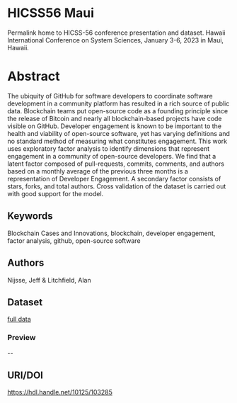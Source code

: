 # HICSS56 Maui
Permalink home to HICSS-56 conference presentation and dataset. Hawaii International Conference on System Sciences, January 3-6, 2023 in Maui, Hawaii.
# Abstract
The ubiquity of GitHub for software developers to coordinate software development in a community platform has resulted in a rich source of public data. Blockchain teams put open-source code as a founding principle since the release of Bitcoin and nearly all blockchain-based projects have code visible on GitHub. Developer engagement is known to be important to the health and viability of open-source software, yet has varying definitions and no standard method of measuring what constitutes engagement. This work uses exploratory factor analysis to identify dimensions that represent engagement in a community of open-source developers. We find that a latent factor composed of pull-requests, commits, comments, and authors based on a monthly average of the previous three months is a representation of Developer Engagement. A secondary factor consists of stars, forks, and total authors. Cross validation of the dataset is carried out with good support for the model.
## Keywords
Blockchain Cases and Innovations, blockchain, developer engagement, factor analysis, github, open-source software
## Authors
Nijsse, Jeff & Litchfield, Alan
## Dataset
[full data](data/blockchain_data_2022-mar.csv)
### Preview
--
## URI/DOI
https://hdl.handle.net/10125/103285

